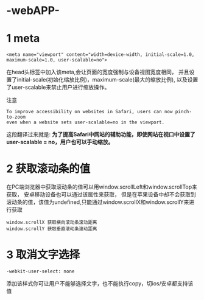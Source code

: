 # -webAPP-
# **1** meta
	
	<meta name="viewport" content="width=device-width, initial-scale=1.0, maximum-scale=1.0, user-scalable=no">
	
在head头标签中加入该meta,会让页面的宽度强制与设备视图宽度相同，
并且设置了initial-scale(初始化缩放比例)，maximum-scale(最大的缩放比例), 以及设置了user-scalable来禁止用户进行缩放操作。

注意

```
To improve accessibility on websites in Safari, users can now pinch-to-zoom 
even when a website sets user-scalable=no in the viewport.
```

这段翻译过来就是: **为了提高Safari中网站的辅助功能，即使网站在视口中设置了user-scalable = no，用户也可以手动缩放。**

# **2** 获取滚动条的值

在PC端浏览器中获取滚动条的值可以用window.scrollLeft和window.scrollTop来获取， 安卓移动设备也可以通过该属性来获取， 但是在苹果设备中却不会获取到滚动条的值，该值为undefined,只能通过window.scrollX和window.scrollY来进行获取

	window.scrollX 获取横向滚动条滚动距离
	window.scrollY 获取垂直滚动条滚动距离
	
# **3** 取消文字选择
	-webkit-user-select: none
添加该样式你可让用户不能够选择文字，也不能执行copy，切ios/安卓都支持该值
